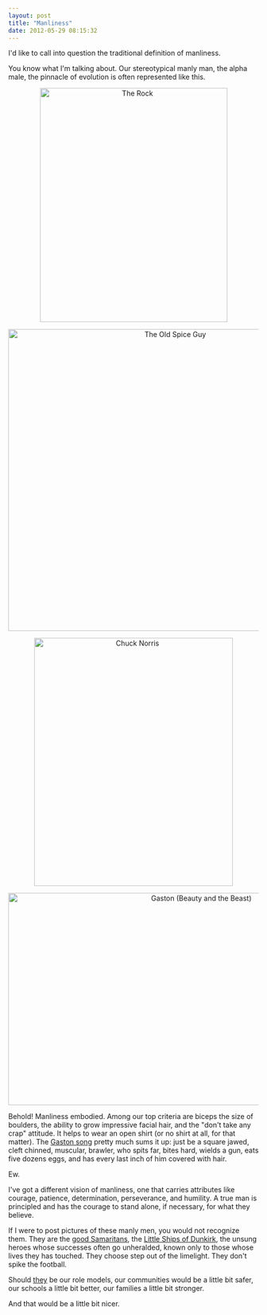 ```yaml
---
layout: post
title: "Manliness"
date: 2012-05-29 08:15:32
---
```


I'd like to call into question the traditional definition of manliness.

You know what I'm talking about. Our stereotypical manly man, the alpha male, the pinnacle of evolution is often represented like this.

<p style="text-align: center;">
  <img alt="The Rock" height="470" src="http://wim-multimedia.persiangig.com/PNG/The%20Rock/The_Rock_BY_cenathegame.png" width="377" />
</p>

<p style="text-align: center;">
  <img alt="The Old Spice Guy" height="606" src="http://digitaljournal.com/img/8/9/9/i/7/2/3/o/MustafaOldSpice.jpg" width="656" />
</p>

<p style="text-align: center;">
  <img alt="Chuck Norris" src="http://kenyanvoice.files.wordpress.com/2012/01/chuck-norris-002.jpg" style="width: 400px; height: 498px;" />
</p>

<p style="text-align: center;">
  <a href="http://www.youtube.com/watch?v=PK3x2DOoJIc" target="_blank" rel="noopener noreferrer"><img alt="Gaston (Beauty and the Beast)" src="http://www.thehunchblog.com/wp-content/uploads/2011/09/gaston-beauty-beast.png" style="width: 761px; height: 426px;" title="Click to see his manly song in all it's glory." /></a>
</p>

Behold! Manliness embodied. Among our top criteria are biceps the size of boulders, the ability to grow impressive facial hair, and the "don't take any crap" attitude. It helps to wear an open shirt (or no shirt at all, for that matter). The <a href="http://www.youtube.com/watch?v=PK3x2DOoJIc" target="_blank" rel="noopener noreferrer" title="The Gaston Song">Gaston song</a> pretty much sums it up: just be a square jawed, cleft chinned, muscular, brawler, who spits far, bites hard, wields a gun, eats five dozens eggs, and has every last inch of him covered with hair.

Ew.

I've got a different vision of manliness, one that carries attributes like courage, patience, determination, perseverance, and humility. A true man is principled and has the courage to stand alone, if necessary, for what they believe.

If I were to post pictures of these manly men, you would not recognize them. They are the <a href="http://www.lds.org/scriptures/nt/luke/10.25-37?lang=eng#23" target="_blank" rel="noopener noreferrer">good Samaritans</a>, the [Little Ships of Dunkirk][1], the unsung heroes whose successes often go unheralded, known only to those whose lives they has touched. They choose step out of the limelight. They don't spike the football.

 [1]: http://en.wikipedia.org/wiki/Little_ships_of_Dunkirk

Should <a href="http://www.ksl.com/?nid=148&sid=17220387" target="_blank" rel="noopener noreferrer" title="Bystanders rescue man trapped under burning car">they</a> be our role models, our communities would be a little bit safer, our schools a little bit better, our families a little bit stronger.

And that would be a little bit nicer.